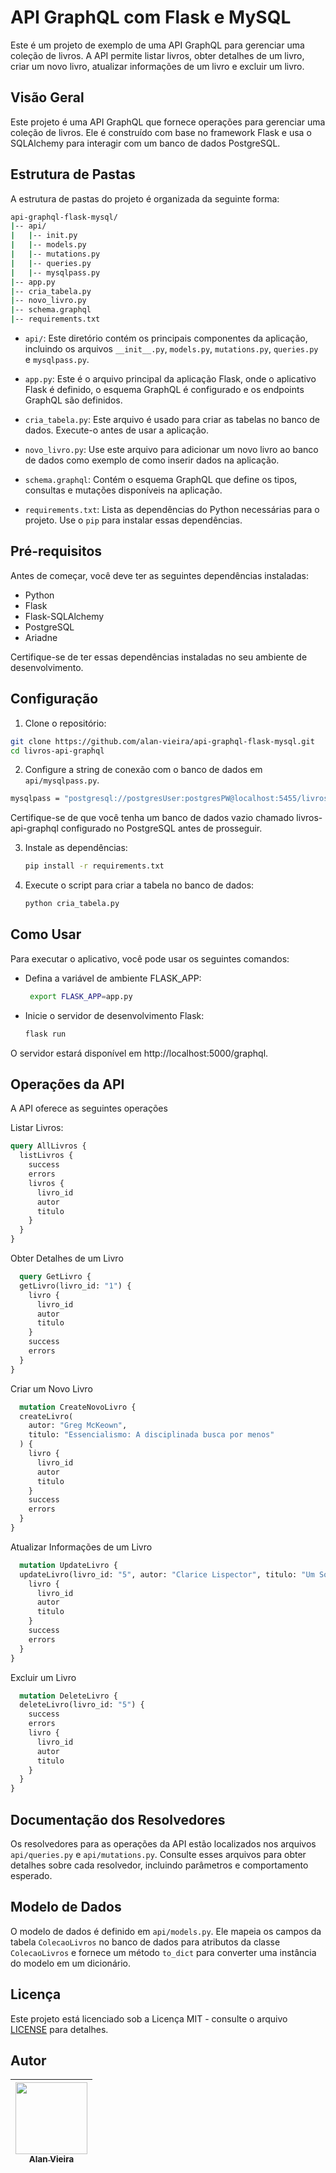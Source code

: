# API GraphQL com Flask e MySQL

Este é um projeto de exemplo de uma API GraphQL para gerenciar uma coleção de livros. A API permite listar livros, obter detalhes de um livro, criar um novo livro, atualizar informações de um livro e excluir um livro.

## Visão Geral

Este projeto é uma API GraphQL que fornece operações para gerenciar uma coleção de livros. Ele é construído com base no framework Flask e usa o SQLAlchemy para interagir com um banco de dados PostgreSQL.

## Estrutura de Pastas

A estrutura de pastas do projeto é organizada da seguinte forma:

  ```bash
  api-graphql-flask-mysql/
  |-- api/
  |   |-- init.py
  |   |-- models.py
  |   |-- mutations.py
  |   |-- queries.py
  |   |-- mysqlpass.py
  |-- app.py
  |-- cria_tabela.py
  |-- novo_livro.py
  |-- schema.graphql
  |-- requirements.txt
  ```

- `api/`: Este diretório contém os principais componentes da aplicação, incluindo os arquivos `__init__.py`, `models.py`, `mutations.py`, `queries.py` e `mysqlpass.py`.

- `app.py`: Este é o arquivo principal da aplicação Flask, onde o aplicativo Flask é definido, o esquema GraphQL é configurado e os endpoints GraphQL são definidos.

- `cria_tabela.py`: Este arquivo é usado para criar as tabelas no banco de dados. Execute-o antes de usar a aplicação.

- `novo_livro.py`: Use este arquivo para adicionar um novo livro ao banco de dados como exemplo de como inserir dados na aplicação.

- `schema.graphql`: Contém o esquema GraphQL que define os tipos, consultas e mutações disponíveis na aplicação.

- `requirements.txt`: Lista as dependências do Python necessárias para o projeto. Use o `pip` para instalar essas dependências.

## Pré-requisitos

Antes de começar, você deve ter as seguintes dependências instaladas:

- Python
- Flask
- Flask-SQLAlchemy
- PostgreSQL
- Ariadne

Certifique-se de ter essas dependências instaladas no seu ambiente de desenvolvimento.

## Configuração

1. Clone o repositório:

  ```bash
  git clone https://github.com/alan-vieira/api-graphql-flask-mysql.git
  cd livros-api-graphql
  ```

2. Configure a string de conexão com o banco de dados em `api/mysqlpass.py`.

  ```bash
  mysqlpass = "postgresql://postgresUser:postgresPW@localhost:5455/livros-api-graphql"
  ```

Certifique-se de que você tenha um banco de dados vazio chamado livros-api-graphql configurado no PostgreSQL antes de prosseguir.

3. Instale as dependências:

   ```bash
   pip install -r requirements.txt
   ```

4. Execute o script para criar a tabela no banco de dados:

   ```bash
   python cria_tabela.py
   ```
   
## Como Usar

Para executar o aplicativo, você pode usar os seguintes comandos:

- Defina a variável de ambiente FLASK_APP:

  ```bash
   export FLASK_APP=app.py
   ```
  
- Inicie o servidor de desenvolvimento Flask:

    ```bash
    flask run
    ```
    
O servidor estará disponível em http://localhost:5000/graphql.

## Operações da API

A API oferece as seguintes operações

Listar Livros:

  ```graphql
  query AllLivros {
    listLivros {
      success
      errors
      livros {
        livro_id
        autor
        titulo
      }
    }
  }
  ```

Obter Detalhes de um Livro

```graphql
  query GetLivro {
  getLivro(livro_id: "1") {
    livro {
      livro_id
      autor
      titulo
    }
    success
    errors
  }
}
  ```

Criar um Novo Livro

```graphql
  mutation CreateNovoLivro {
  createLivro(
    autor: "Greg McKeown", 
    titulo: "Essencialismo: A disciplinada busca por menos"
  ) {
    livro {
      livro_id
      autor
      titulo
    }
    success
    errors
  }
}
  ```

Atualizar Informações de um Livro

```graphql
  mutation UpdateLivro {
  updateLivro(livro_id: "5", autor: "Clarice Lispector", titulo: "Um Sopro de Vida") {
    livro {
      livro_id
      autor
      titulo
    }
    success
    errors
  }
}
  ```

Excluir um Livro

```graphql
  mutation DeleteLivro {
  deleteLivro(livro_id: "5") {
    success
    errors
    livro {
      livro_id
      autor
      titulo
    }
  }
}
  ```

## Documentação dos Resolvedores

Os resolvedores para as operações da API estão localizados nos arquivos `api/queries.py` e `api/mutations.py`. Consulte esses arquivos para obter detalhes sobre cada resolvedor, incluindo parâmetros e comportamento esperado.
  
## Modelo de Dados

O modelo de dados é definido em `api/models.py`. Ele mapeia os campos da tabela `ColecaoLivros` no banco de dados para atributos da classe `ColecaoLivros` e fornece um método `to_dict` para converter uma instância do modelo em um dicionário.

## Licença

Este projeto está licenciado sob a Licença MIT - consulte o arquivo [LICENSE](https://github.com/alan-vieira/api-graphql-flask-mysql/blob/main/LICENSE) para detalhes.

## Autor

| [<img src="https://avatars.githubusercontent.com/alan-vieira" width=115><br><sub>Alan Vieira</sub>](https://github.com/alan-vieira) |
| :---: |
